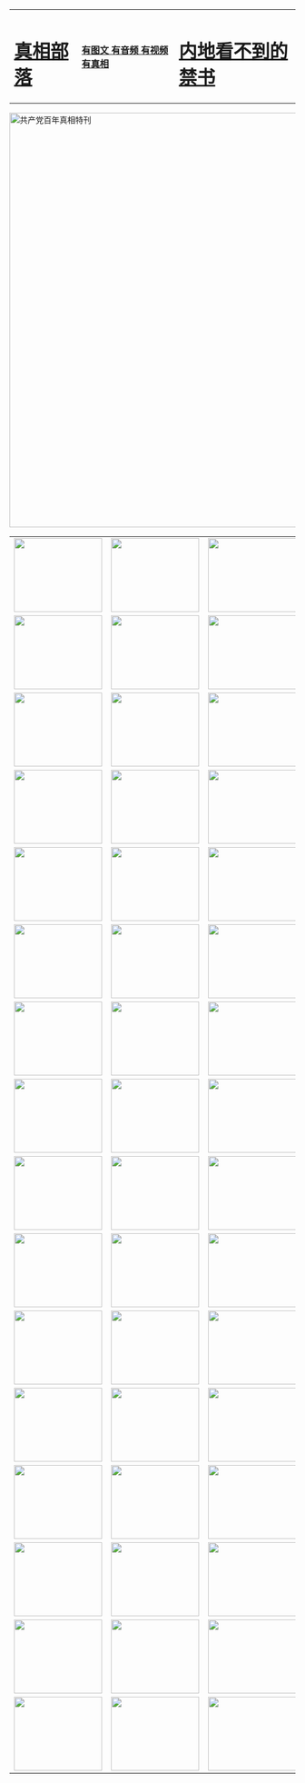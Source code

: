 <table>
<tr>

<td>
	<H1><a href="http://41.u05.amandahourt.com/zx/">真相部落</a></H1>
</td>
<td>
	<H4><a href="http://41.u05.amandahourt.com/zx/">有图文 有音频 有视频 有真相</a></H4>
</td>
<td>
	<H1><a href="http://41.u05.amandahourt.com/book/"> 内地看不到的禁书</a></H1>
</td>
</tr>
</table>

 <div ><a href="http://41.u05.amandahourt.com/zx/bngcd/"><img src="http://41.u05.amandahourt.com/zx/bngcd/gcdbnzx.jpg" width="730"  border="0" alt="共产党百年真相特刊"></a></div>

<table>
<tr>
	<td><a href="http://42.i11.ungale.com/xtr/107/"><img  src ="http://42.i11.ungale.com/pic/2017/02/107.jpg" width="155px" height="130px"></a></td>
	<td><a href="http://42.i11.ungale.com/xtr/829/"><img src ="http://42.i11.ungale.com/pic/2017/02/829.jpg" width="155px" height="130px"></a></td>
	<td><a href="http://42.i11.ungale.com/xtr/69/"><img  src ="http://42.i11.ungale.com/pic/2017/02/69.jpg" width="155px" height="130px"></a></td>
	<td><a href="http://42.i11.ungale.com/xtr/99/"><img  src ="http://42.i11.ungale.com/pic/2017/02/99.jpg" width="155px" height="130px"></a></td>
</tr>
<tr>
	<td><a href="http://42.i11.ungale.com/xtr/40/"><img  src ="http://42.i11.ungale.com/pic/2017/02/40.jpg" width="155px" height="130px"></a></td>
	<td><a href="http://42.i11.ungale.com/xtr/20/"><img  src ="http://42.i11.ungale.com/pic/2017/02/20.jpg" width="155px" height="130px"></a></td>
	<td><a href="http://42.i11.ungale.com/xtr/81/"><img  src ="http://42.i11.ungale.com/pic/2017/02/81.jpg" width="155px" height="130px"></a></td>
	<td><a href="http://42.i11.ungale.com/xtr/2/"><img  src ="http://42.i11.ungale.com/pic/2017/02/2.jpg" width="155px" height="130px"></a></td>
</tr>
<tr>
	<td><a href="http://42.i11.ungale.com/xtr/86/"><img  src ="http://42.i11.ungale.com/pic/2017/02/86.jpg" width="155px" height="130px"></a></td>
	<td><a href="http://42.i11.ungale.com/xtr/109/"><img  src ="http://42.i11.ungale.com/pic/2017/02/109.jpg" width="155px" height="130px"></a></td>
	<td><a href="http://42.i11.ungale.com/xtr/1378/"><img  src ="http://42.i11.ungale.com/pic/2017/02/1378.jpg" width="155px" height="130px"></a></td>
	<td><a href="http://42.i11.ungale.com/xtr/57/"><img  src ="http://42.i11.ungale.com/pic/2017/02/57.jpg" width="155px" height="130px"></a></td>
</tr>
<tr>
	<td><a href="http://42.i11.ungale.com/xtr/1219/"><img  src ="http://42.i11.ungale.com/pic/2017/02/1219.jpg" width="155px" height="130px"></a></td>
	<td><a href="http://42.i11.ungale.com/xtr/1220/"><img  src ="http://42.i11.ungale.com/pic/2017/02/1220.jpg" width="155px" height="130px"></a></td>
	<td><a href="http://42.i11.ungale.com/xtr/1221/"><img  src ="http://42.i11.ungale.com/pic/2017/02/1221.jpg" width="155px" height="130px"></a></td>
	<td><a href="http://42.i11.ungale.com/xtr/51/"><img  src ="http://42.i11.ungale.com/pic/2017/02/51.jpg" width="155px" height="130px"></a></td>
</tr>
<tr>
	<td><a href="http://42.i11.ungale.com/xtr/1055/"><img  src ="http://42.i11.ungale.com/pic/2017/02/1055.jpg" width="155px" height="130px"></a></td>
	<td><a href="http://42.i11.ungale.com/xtr/611/"><img  src ="http://42.i11.ungale.com/pic/2017/02/611.jpg" width="155px" height="130px"></a></td>
	<td><a href="http://42.i11.ungale.com/xtr/1121/"><img  src ="http://42.i11.ungale.com/pic/2017/02/1121.jpg" width="155px" height="130px"></a></td>
	<td><a href="http://42.i11.ungale.com/xtr/610/"><img  src ="http://42.i11.ungale.com/pic/2017/02/610.jpg" width="155px" height="130px"></a></td>
</tr>
<tr>
	<td><a href="http://42.i11.ungale.com/xtr/1128/"><img  src ="http://42.i11.ungale.com/pic/2017/02/1128.jpg" width="155px" height="130px"></a></td>
	<td><a href="http://42.i11.ungale.com/xtr/1395/"><img  src ="http://42.i11.ungale.com/pic/2017/02/1406.jpg" width="155px" height="130px"></a></td>
	<td><a href="http://42.i11.ungale.com/xtr/1407/"><img  src ="http://42.i11.ungale.com/pic/2017/02/1407.jpg" width="155px" height="130px"></a></td>
	<td><a href="http://42.i11.ungale.com/xtr/934/"><img  src ="http://42.i11.ungale.com/pic/2017/02/934.jpg" width="155px" height="130px"></a></td>
</tr>
<tr>
	<td><a href="http://42.i11.ungale.com/xtr/641/"><img  src ="http://42.i11.ungale.com/pic/2017/02/641.jpg" width="155px" height="130px"></a></td>
	<td><a href="http://42.i11.ungale.com/xtr/949/"><img  src ="http://42.i11.ungale.com/pic/2017/02/949.jpg" width="155px" height="130px"></a></td>
	<td><a href="http://42.i11.ungale.com/xtr/112/"><img  src ="http://42.i11.ungale.com/pic/2017/02/112.jpg" width="155px" height="130px"></a></td>
	<td><a href="http://42.i11.ungale.com/xtr/812/"><img  src ="http://42.i11.ungale.com/pic/2017/02/812.jpg" width="155px" height="130px"></a></td>
</tr>
<tr>
	<td><a href="http://42.i11.ungale.com/xtr/103/"><img  src ="http://42.i11.ungale.com/pic/2017/02/103.jpg" width="155px" height="130px"></a></td>
	<td><a href="http://42.i11.ungale.com/xtr/3/"><img  src ="http://42.i11.ungale.com/pic/2017/02/3.jpg" width="155px" height="130px"></a></td>
	<td><A href="http://42.i11.ungale.com/mp4/zx/2015/11/Lkmtt.mp4" target="_blank" title="莲开满天庭"><img  src="http://42.i11.ungale.com/pic/2015/11/Lkmtt3480_jssor.jpg"  width="155px" height="130px"></A></td>
	<td><A href="http://42.i11.ungale.com/mp4/zx/2015/11/2013513.mp4" target="_blank" title="飞旋的法轮"><img  src="http://42.i11.ungale.com/pic/2015/11/falun480_jssor.jpg"  width="155px" height="130px"></A></td>
</tr>
<tr>
	<td><A href="http://42.i11.ungale.com/mp4/zx/2015/11/NYParade.mp4" target="_blank" title="2004年4月10日法轮功纽约大游行"><img  src="http://42.i11.ungale.com/pic/2015/11/nyparade480_jssor.jpg"  width="155px" height="130px"></A></td>
	<td><A href="http://42.i11.ungale.com/mp4/news617/2015/05/WEB_s28093.mp4" target="_blank" title="2015年世界法轮大法日特别报导"><img  src="http://42.i11.ungale.com/pic/2015/11/p6752711a666997037_jssor.jpg"  width="155px" height="130px"></A></td>
	<td><A href="http://42.i11.ungale.com/mp4/news829/2015/11/30211_326650.mp4" target="_blank" title="沧州绑架案连审四天 民众抹泪称审好人"><img  src="http://42.i11.ungale.com/pic/2015/11/changzhou2480_jssor.jpg"  width="155px" height="130px"></A></td>
	<td><A href="http://42.i11.ungale.com/mp4/mhph/2015/10/changzhou.mp4" target="_blank" title="沧州真相--狮城血泪"><img  src="http://42.i11.ungale.com/pic/2015/11/changzhou480_jssor.jpg"  width="155px" height="130px"></A></td>
</tr>
<tr>
	<td><A href="http://42.i11.ungale.com/mp4/mhjd/mhjd_55.mp4" target="_blank" title="正义律师与无罪辩护"><img  src="http://42.i11.ungale.com/pic/2015/11/wzbh480_jssor.jpg"  width="155px" height="130px"></A></td>
	<td><A href="http://42.i11.ungale.com/mp4/zx/2015/11/layerkcs.mp4" target="_blank" title="中国的良心--高智晟律师"><img  src="http://42.i11.ungale.com/pic/2015/11/layerkcs2480_jssor.jpg"  width="155px" height="130px"></A></td>
	<td><A href="http://42.i11.ungale.com/mp4/mhph/2015/10/szxl.mp4" target="_blank" title="神州血泪--北京、大庆、广东、哈尔滨"><img  src="http://42.i11.ungale.com/pic/2015/11/szxl480_jssor.jpg"  width="155px" height="130px"></A></td>
	<td><A href="http://42.i11.ungale.com/mp4/zx/2015/11/TangShanFFXS.mp4" target="_blank" title="真相纪录片：凤凰新生"><img  src="http://42.i11.ungale.com/pic/2015/11/fhxs2480_jssor.jpg"  width="155px" height="130px"></A></td>
</tr>
<tr>
	<td><A href="http://42.i11.ungale.com/mp4/zx/2015/11/jidong.mp4" target="_blank" title="冀东监狱的罪恶"><img  src="http://42.i11.ungale.com/pic/2015/11/jidong480_jssor.jpg"  width="155px" height="130px"></A></td>
	<td><A href="http://42.i11.ungale.com/mp4/mhph/2015/10/tangshan.mp4" target="_blank" title="凤凰血泪"><img  src="http://42.i11.ungale.com/pic/2015/11/tangshan480_jssor.jpg"  width="155px" height="130px"></A>
					</div></td>
	<td>	<A href="http://42.i11.ungale.com/mp4/mhph/2015/10/zfxtzxl.mp4" target="_blank" title="政法系统罪行录--唐山篇"><img  src="http://42.i11.ungale.com/pic/2015/11/zfxtzxl480_jssor.jpg"  width="155px" height="130px"></A></td>
	<td><A href="http://42.i11.ungale.com/mp4/mhph/2015/10/QDBG.mp4" target="_blank" title="青岛悲歌"><img  src="http://42.i11.ungale.com/pic/2015/10/qdbg2480_jssor.jpg"  width="155px" height="130px"></A></td>
</tr>
<tr>
	<td><A href="http://42.i11.ungale.com/mp4/mhph/2015/10/huludao.mp4" target="_blank" title="葫芦岛永恒的见证"><img  src="http://42.i11.ungale.com/pic/2015/10/huludao480_jssor.jpg"  width="155px" height="130px"></A></td>
	<td><A href="http://42.i11.ungale.com/mp4/mhph/2015/10/qbzx.mp4" target="_blank" title="湖畔泉边听真相-济南泉城的传奇"><img  src="http://42.i11.ungale.com/pic/2015/10/hupan480_jssor.jpg"  width="155px" height="130px"></A></td>
	<td><A href="http://42.i11.ungale.com/mp4/mhph/2015/10/baoding_dvd_v2.mp4" target="_blank" title="燕赵悲歌"><img  src="http://42.i11.ungale.com/pic/2015/10/yzbg480_jssor.jpg"  width="155px" height="130px"></A></td>
	<td><A href="http://42.i11.ungale.com/mp4/zx/2015/11/meihuashi_complete_ED2.0.mp4" target="_blank" title="梅花诗完整版"><img  src="http://42.i11.ungale.com/pic/2015/11/mhs480_jssor.jpg"  width="155px" height="130px"></A></td>
</tr>
<tr>
	<td><A href="http://42.i11.ungale.com/mp4/zx/2015/11/fengbei512k.mp4" target="_blank" title="丰碑"><img  src="http://42.i11.ungale.com/pic/2015/11/fongbei480_jssor.jpg"  width="155px" height="130px"></A></td>
	<td><A href="http://42.i11.ungale.com/mp4/zx/2015/11/fytdxComplete.mp4" target="_blank" title="风雨天地行全集"><img  src="http://42.i11.ungale.com/pic/2015/11/fytdxWhite480_jssor.jpg"  width="155px" height="130px"></A></td>
	<td><A href="http://42.i11.ungale.com/mp4/zx/2015/11/JianZheng.mp4" target="_blank" title="见证"><img  src="http://42.i11.ungale.com/pic/2015/11/witness480_jssor.jpg"  width="155px" height="130px"></A></td>
	<td><A href="http://42.i11.ungale.com/mp4/mhph/2015/10/hcym.mp4" target="_blank" title="红朝阴谋"><img  src="http://42.i11.ungale.com/pic/2015/10/hcym480_jssor.jpg"  width="155px" height="130px"></A></td>
</tr>
<tr>
	<td><A href="http://42.i11.ungale.com/mp4/zx/2015/11/zfzxPalV3.mp4" target="_blank" title="是自焚还是骗局"><img  src="http://42.i11.ungale.com/pic/2015/11/zfzx4805_jssor.jpg"  width="155px" height="130px"></A></td>
	<td><A href="http://42.i11.ungale.com/mp4/zx/2015/11/lsdspMsyTd.mp4" target="_blank" title="历史的审判"><img  src="http://42.i11.ungale.com/pic/2015/11/lsdsp480_jssor.jpg"  width="155px" height="130px"></A></td>
	<td><A href="http://42.i11.ungale.com/mp4/news886/2015/11/concat886.mp4" target="_blank" title="一周全球控告江泽民"><img  src="http://42.i11.ungale.com/pic/2015/11/news886480_jssor.jpg"  width="155px" height="130px"></A></td>
	<td><A href="http://42.i11.ungale.com/mp4/news1378/2014/08/CQSD_s0_e4_v2_i0-CQSD_4-video.mp4" target="_blank" title="欧洲的抉择"><img  src="http://42.i11.ungale.com/pic/2015/11/p5143421a564166643-ss_jssor.jpg"  width="155px" height="130px"></A></td>
</tr>
<tr>
	<td><A href="http://42.i11.ungale.com/mp4/zx/2015/11/hk20150720parade.mp4" target="_blank" title="港法轮功反迫害大游行 大陆游客震撼"><img  src="http://42.i11.ungale.com/pic/2015/11/281098-ss_jssor.jpg"  width="155px" height="130px"></A></td>
	<td><A href="http://42.i11.ungale.com/mp4/zx/2015/11/20150720hkParade512k.mp4" target="_blank" title="香港法轮功720游行声援诉江潮"><img  src="http://42.i11.ungale.com/pic/2015/11/2015720parade480_jssor.jpg"  width="155px" height="130px"></A></td>
	<td><A href="http://42.i11.ungale.com/mp4/zx/2015/11/hktdc512.mp4" target="_blank" title="香港退党潮"><img  src="http://42.i11.ungale.com/pic/2015/11/hktdc480_jssor.jpg"  width="155px" height="130px"></A></td>
	<td><A href="http://42.i11.ungale.com/mp4/news413/2015/11/concat413.mp4" target="_blank" title="本月退党精选"><img  src="http://42.i11.ungale.com/pic/2015/11/tuidang480_jssor.jpg"  width="155px" height="130px"></A></td>
</tr>
<tr>
	<td><A href="http://42.i11.ungale.com/mp4/news823/2015/11/TSZG_British_1_QA_A_TSZG-61-1_XinHaoNianZuoZh_P617180.mp4" target="_blank" title="辛灏年：纪念《九评共产党》发表十周年演讲"><img  src="http://42.i11.ungale.com/pic/2015/11/xhn9p10480_jssor.jpg"  width="155px" height="130px"></A></td>
	<td><A href="http://42.i11.ungale.com/mp4/news57/2015/11/JPGCD8.mp4" target="_blank" title="【九评之八】评中国共产党的邪教本质"><img  src="http://42.i11.ungale.com/pic/2015/11/9pkcd8p480_jssor.jpg"  width="155px" height="130px"></A></td>
	<td><A href="http://42.i11.ungale.com/mp4/other/kao.Chih.Sheng_story.mp4"  target="_blank" title="超越恐惧:高智晟的故事"				style="font-size:20px;"><img src="http://42.i11.ungale.com/pic/2016/12/GZS201408070902.jpg"  width="155px" height="130px">
						</A></td>
	<td><A href="http://42.i11.ungale.com/mp4/zx/2016/11/oh10yearsInv.mp4"  target="_blank" title="纪录片《活摘 十年调查》完整版" style="font-size:20px;"><img src="http://42.i11.ungale.com/pic/2016/11/10yearsOHinv.jpg"  width="155px" height="130px">
						</A></td>
</tr>
</table>


